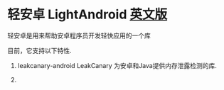 # 轻安卓 LightAndroid [英文版](README.md)
轻安卓是用来帮助安卓程序员开发轻快应用的一个库

目前，它支持以下特性.
1. leakcanary-android
LeakCanary
为安卓和Java提供内存泄露检测的库.

2.